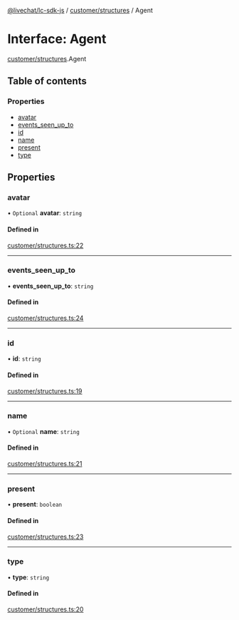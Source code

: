 [@livechat/lc-sdk-js](../README.md) / [customer/structures](../modules/customer_structures.md) / Agent

# Interface: Agent

[customer/structures](../modules/customer_structures.md).Agent

## Table of contents

### Properties

- [avatar](customer_structures.Agent.md#avatar)
- [events\_seen\_up\_to](customer_structures.Agent.md#events_seen_up_to)
- [id](customer_structures.Agent.md#id)
- [name](customer_structures.Agent.md#name)
- [present](customer_structures.Agent.md#present)
- [type](customer_structures.Agent.md#type)

## Properties

### avatar

• `Optional` **avatar**: `string`

#### Defined in

[customer/structures.ts:22](https://github.com/livechat/lc-sdk-js/blob/4da1eb6/src/customer/structures.ts#L22)

___

### events\_seen\_up\_to

• **events\_seen\_up\_to**: `string`

#### Defined in

[customer/structures.ts:24](https://github.com/livechat/lc-sdk-js/blob/4da1eb6/src/customer/structures.ts#L24)

___

### id

• **id**: `string`

#### Defined in

[customer/structures.ts:19](https://github.com/livechat/lc-sdk-js/blob/4da1eb6/src/customer/structures.ts#L19)

___

### name

• `Optional` **name**: `string`

#### Defined in

[customer/structures.ts:21](https://github.com/livechat/lc-sdk-js/blob/4da1eb6/src/customer/structures.ts#L21)

___

### present

• **present**: `boolean`

#### Defined in

[customer/structures.ts:23](https://github.com/livechat/lc-sdk-js/blob/4da1eb6/src/customer/structures.ts#L23)

___

### type

• **type**: `string`

#### Defined in

[customer/structures.ts:20](https://github.com/livechat/lc-sdk-js/blob/4da1eb6/src/customer/structures.ts#L20)
